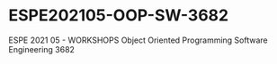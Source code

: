 # ESPE202105-OOP-SW-3682
 ESPE 2021 05 - WORKSHOPS  Object Oriented Programming Software Engineering 3682

